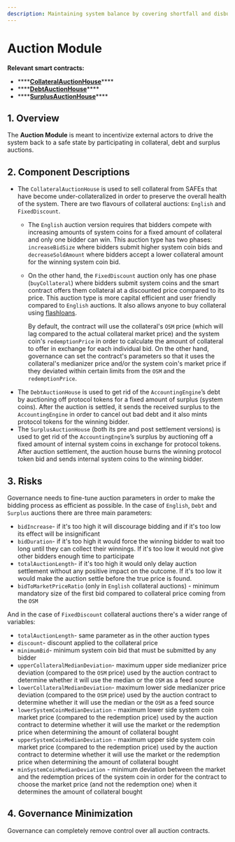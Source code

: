 ```yaml
---
description: Maintaining system balance by covering shortfall and disbursing surplus
---
```


# Auction Module

**Relevant smart contracts:**

* \*\*\*\*[**CollateralAuctionHouse**](https://github.com/reflexer-labs/geb/blob/master/src/CollateralAuctionHouse.sol)\*\*\*\*
* \*\*\*\*[**DebtAuctionHouse**](https://github.com/reflexer-labs/geb/blob/master/src/DebtAuctionHouse.sol)\*\*\*\*
* \*\*\*\*[**SurplusAuctionHouse**](https://github.com/reflexer-labs/geb/blob/master/src/SurplusAuctionHouse.sol)\*\*\*\*

## 1. Overview

The **Auction Module** is meant to incentivize external actors to drive the system back to a safe state by participating in collateral, debt and surplus auctions.

## 2. Component Descriptions

* The `CollateralAuctionHouse` is used to sell collateral from SAFEs that have become under-collateralized in order to preserve the overall health of the system. There are two flavours of collateral auctions: `English` and `FixedDiscount`. 
  * The `English` auction version requires that bidders compete with increasing amounts of system coins for a fixed amount of collateral and only one bidder can win. This auction type has two phases: `increaseBidSize` where bidders submit higher system coin bids and `decreaseSoldAmount` where bidders accept a lower collateral amount for the winning system coin bid.
  * On the other hand, the `FixedDiscount` auction only has one phase \(`buyCollateral`\) where bidders submit system coins and the smart contract offers them collateral at a discounted price compared to its price. This auction type is more capital efficient and user friendly compared to `English` auctions. It also allows anyone to buy collateral using [flashloans](https://blog.coincodecap.com/what-are-flash-loans-on-ethereum).

    By default, the contract will use the collateral's `OSM` price \(which will lag compared to the actual collateral market price\) and the system coin's `redemptionPrice` in order to calculate the amount of collateral to offer in exchange for each individual bid. On the other hand, governance can set the contract's parameters so that it uses the collateral's medianizer price and/or the system coin's market price if they deviated within certain limits from the `OSM` and the `redemptionPrice`.
* The `DebtAuctionHouse` is used to get rid of the `AccountingEngine`’s debt by auctioning off protocol tokens for a fixed amount of surplus \(system coins\). After the auction is settled, it sends the received surplus to the `AccountingEngine` in order to cancel out bad debt and it also mints protocol tokens for the winning bidder.
* The `SurplusAuctionHouse` \(both its pre and post settlement versions\) is used to get rid of the `AccountingEngine`’s surplus by auctioning off a fixed amount of internal system coins in exchange for protocol tokens. After auction settlement, the auction house burns the winning protocol token bid and sends internal system coins to the winning bidder.

## 3. Risks <a id="5-failure-modes-bounds-on-operating-conditions-and-external-risk-factors"></a>

Governance needs to fine-tune auction parameters in order to make the bidding process as efficient as possible. In the case of `English`, `Debt` and `Surplus` auctions there are three main parameters:

* `bidIncrease`- if it's too high it will discourage bidding and if it's too low its effect will be insignificant
* `bidDuration`- if it's too high it would force the winning bidder to wait too long until they can collect their winnings. If it's too low it would not give other bidders enough time to participate
* `totalAuctionLength`- if it's too high it would only delay auction settlement without any positive impact on the outcome. If it's too low it would make the auction settle before the true price is found.
* `bidToMarketPriceRatio` \(only in `English` collateral auctions\) - minimum mandatory size of the first bid compared to collateral price coming from the `OSM`

And in the case of `FixedDiscount` collateral auctions there's a wider range of variables:

* `totalAuctionLength`- same parameter as in the other auction types
* `discount`- discount applied to the collateral price
* `minimumBid`- minimum system coin bid that must be submitted by any bidder
* `upperCollateralMedianDeviation`- maximum upper side medianizer price deviation \(compared to the `OSM` price\) used by the auction contract to determine whether it will use the median or the `OSM` as a feed source
* `lowerCollateralMedianDeviation`- maximum lower side medianizer price deviation \(compared to the `OSM` price\) used by the auction contract to determine whether it will use the median or the `OSM` as a feed source
* `lowerSystemCoinMedianDeviation` - maximum lower side system coin market price \(compared to the redemption price\) used by the auction contract to determine whether it will use the market or the redemption price when determining the amount of collateral bought
* `upperSystemCoinMedianDeviation` - maximum upper side system coin market price \(compared to the redemption price\) used by the auction contract to determine whether it will use the market or the redemption price when determining the amount of collateral bought 
* `minSystemCoinMedianDeviation` - minimum deviation between the market and the redemption prices of the system coin in order for the contract to choose the market price \(and not the redemption one\) when it determines the amount of collateral bought

## 4. Governance Minimization

Governance can completely remove control over all auction contracts.

